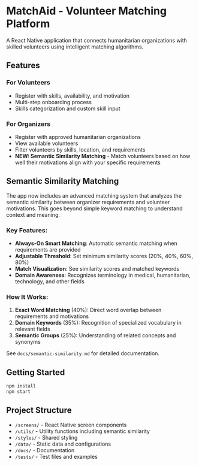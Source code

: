 # MatchAid - Volunteer Matching Platform

A React Native application that connects humanitarian organizations with skilled volunteers using intelligent matching algorithms.

## Features

### For Volunteers

- Register with skills, availability, and motivation
- Multi-step onboarding process
- Skills categorization and custom skill input

### For Organizers

- Register with approved humanitarian organizations
- View available volunteers
- Filter volunteers by skills, location, and requirements
- **NEW: Semantic Similarity Matching** - Match volunteers based on how well their motivations align with your specific requirements

## Semantic Similarity Matching

The app now includes an advanced matching system that analyzes the semantic similarity between organizer requirements and volunteer motivations. This goes beyond simple keyword matching to understand context and meaning.

### Key Features:

- **Always-On Smart Matching**: Automatic semantic matching when requirements are provided
- **Adjustable Threshold**: Set minimum similarity scores (20%, 40%, 60%, 80%)
- **Match Visualization**: See similarity scores and matched keywords
- **Domain Awareness**: Recognizes terminology in medical, humanitarian, technology, and other fields

### How It Works:

1. **Exact Word Matching** (40%): Direct word overlap between requirements and motivations
2. **Domain Keywords** (35%): Recognition of specialized vocabulary in relevant fields
3. **Semantic Groups** (25%): Understanding of related concepts and synonyms

See `docs/semantic-similarity.md` for detailed documentation.

## Getting Started

```bash
npm install
npm start
```

## Project Structure

- `/screens/` - React Native screen components
- `/utils/` - Utility functions including semantic similarity
- `/styles/` - Shared styling
- `/data/` - Static data and configurations
- `/docs/` - Documentation
- `/tests/` - Test files and examples

